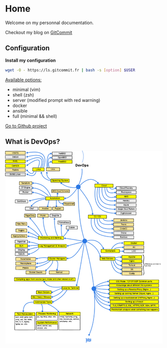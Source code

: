 # Home

Welcome on my personnal documentation.

Checkout my blog on [GitCommit](https://gitcommit.fr)

## Configuration

**Install my configuration**

```bash
wget -O - https://ls.gitcommit.fr | bash -s [option] $USER
```

<u>Available options:</u>

- minimal (vim)
- shell (zsh)
- server (modified prompt with red warning)
- docker
- ansible
- full (minimal && shell)


[Go to Github project](https://github.com/victorboissiere/lifesaver)

## What is DevOps?

<a href="/images/devops.png" target="_blank">![DevOps](./images/devops.png)</a>
